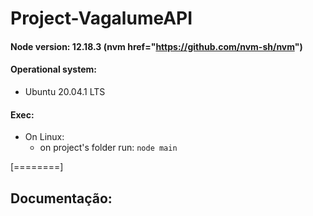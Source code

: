 # Project-VagalumeAPI

#### Node version: 12.18.3 (nvm href="https://github.com/nvm-sh/nvm")
#### Operational system:
* Ubuntu 20.04.1 LTS

#### Exec:
* On Linux:
	-  on project's folder run: ```node main```

[========]

## Documentação:
